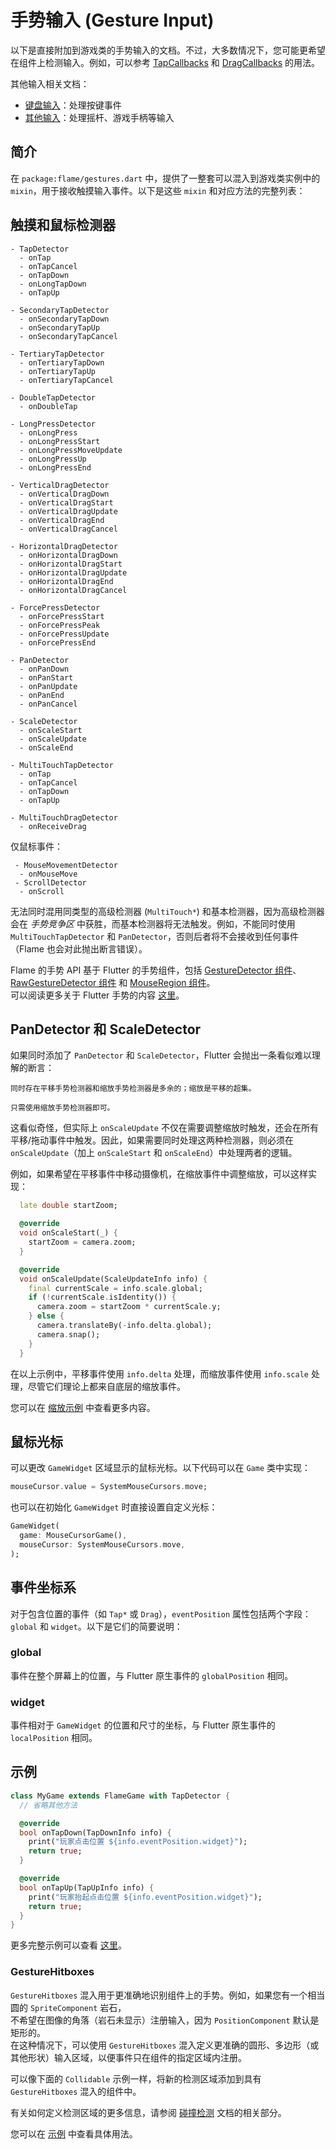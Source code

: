 # 手势输入 (Gesture Input)

以下是直接附加到游戏类的手势输入的文档。不过，大多数情况下，您可能更希望在组件上检测输入。例如，可以参考 [TapCallbacks](tap_events.md) 和 [DragCallbacks](drag_events.md) 的用法。

其他输入相关文档：

- [键盘输入](keyboard_input.md)：处理按键事件  
- [其他输入](other_inputs.md)：处理摇杆、游戏手柄等输入


## 简介

在 `package:flame/gestures.dart` 中，提供了一整套可以混入到游戏类实例中的 `mixin`，用于接收触摸输入事件。以下是这些 `mixin` 和对应方法的完整列表：


## 触摸和鼠标检测器

```text
- TapDetector
  - onTap
  - onTapCancel
  - onTapDown
  - onLongTapDown
  - onTapUp

- SecondaryTapDetector
  - onSecondaryTapDown
  - onSecondaryTapUp
  - onSecondaryTapCancel

- TertiaryTapDetector
  - onTertiaryTapDown
  - onTertiaryTapUp
  - onTertiaryTapCancel

- DoubleTapDetector
  - onDoubleTap

- LongPressDetector
  - onLongPress
  - onLongPressStart
  - onLongPressMoveUpdate
  - onLongPressUp
  - onLongPressEnd

- VerticalDragDetector
  - onVerticalDragDown
  - onVerticalDragStart
  - onVerticalDragUpdate
  - onVerticalDragEnd
  - onVerticalDragCancel

- HorizontalDragDetector
  - onHorizontalDragDown
  - onHorizontalDragStart
  - onHorizontalDragUpdate
  - onHorizontalDragEnd
  - onHorizontalDragCancel

- ForcePressDetector
  - onForcePressStart
  - onForcePressPeak
  - onForcePressUpdate
  - onForcePressEnd

- PanDetector
  - onPanDown
  - onPanStart
  - onPanUpdate
  - onPanEnd
  - onPanCancel

- ScaleDetector
  - onScaleStart
  - onScaleUpdate
  - onScaleEnd

- MultiTouchTapDetector
  - onTap
  - onTapCancel
  - onTapDown
  - onTapUp

- MultiTouchDragDetector
  - onReceiveDrag
```

仅鼠标事件：

```text
 - MouseMovementDetector
  - onMouseMove
 - ScrollDetector
  - onScroll
```

无法同时混用同类型的高级检测器 (`MultiTouch*`) 和基本检测器，因为高级检测器会在 *手势竞争区* 中获胜，而基本检测器将无法触发。例如，不能同时使用 `MultiTouchTapDetector` 和 `PanDetector`，否则后者将不会接收到任何事件（Flame 也会对此抛出断言错误）。

Flame 的手势 API 基于 Flutter 的手势组件，包括 [GestureDetector 组件](https://api.flutter.dev/flutter/widgets/GestureDetector-class.html)、  
[RawGestureDetector 组件](https://api.flutter.dev/flutter/widgets/RawGestureDetector-class.html) 和 [MouseRegion 组件](https://api.flutter.dev/flutter/widgets/MouseRegion-class.html)。  
可以阅读更多关于 Flutter 手势的内容 [这里](https://api.flutter.dev/flutter/gestures/gestures-library.html)。


## PanDetector 和 ScaleDetector

如果同时添加了 `PanDetector` 和 `ScaleDetector`，Flutter 会抛出一条看似难以理解的断言：

```{note}
同时存在平移手势检测器和缩放手势检测器是多余的；缩放是平移的超集。

只需使用缩放手势检测器即可。
```

这看似奇怪，但实际上 `onScaleUpdate` 不仅在需要调整缩放时触发，还会在所有平移/拖动事件中触发。因此，如果需要同时处理这两种检测器，则必须在 `onScaleUpdate`（加上 `onScaleStart` 和 `onScaleEnd`）中处理两者的逻辑。

例如，如果希望在平移事件中移动摄像机，在缩放事件中调整缩放，可以这样实现：

```dart
  late double startZoom;

  @override
  void onScaleStart(_) {
    startZoom = camera.zoom;
  }

  @override
  void onScaleUpdate(ScaleUpdateInfo info) {
    final currentScale = info.scale.global;
    if (!currentScale.isIdentity()) {
      camera.zoom = startZoom * currentScale.y;
    } else {
      camera.translateBy(-info.delta.global);
      camera.snap();
    }
  }
```

在以上示例中，平移事件使用 `info.delta` 处理，而缩放事件使用 `info.scale` 处理，尽管它们理论上都来自底层的缩放事件。

您可以在 [缩放示例](https://github.com/flame-engine/flame/blob/main/examples/lib/stories/camera_and_viewport/zoom_example.dart) 中查看更多内容。


## 鼠标光标

可以更改 `GameWidget` 区域显示的鼠标光标。以下代码可以在 `Game` 类中实现：

```dart
mouseCursor.value = SystemMouseCursors.move;
```

也可以在初始化 `GameWidget` 时直接设置自定义光标：

```dart
GameWidget(
  game: MouseCursorGame(),
  mouseCursor: SystemMouseCursors.move,
);
```


## 事件坐标系

对于包含位置的事件（如 `Tap*` 或 `Drag`），`eventPosition` 属性包括两个字段：`global` 和 `widget`。以下是它们的简要说明：


### global

事件在整个屏幕上的位置，与 Flutter 原生事件的 `globalPosition` 相同。


### widget

事件相对于 `GameWidget` 的位置和尺寸的坐标，与 Flutter 原生事件的 `localPosition` 相同。


## 示例

```dart
class MyGame extends FlameGame with TapDetector {
  // 省略其他方法

  @override
  bool onTapDown(TapDownInfo info) {
    print("玩家点击位置 ${info.eventPosition.widget}");
    return true;
  }

  @override
  bool onTapUp(TapUpInfo info) {
    print("玩家抬起点击位置 ${info.eventPosition.widget}");
    return true;
  }
}
```

更多完整示例可以查看 [这里](https://github.com/flame-engine/flame/tree/main/examples/lib/stories/input/)。


### GestureHitboxes

`GestureHitboxes` 混入用于更准确地识别组件上的手势。例如，如果您有一个相当圆的 `SpriteComponent` 岩石，  
不希望在图像的角落（岩石未显示）注册输入，因为 `PositionComponent` 默认是矩形的。  
在这种情况下，可以使用 `GestureHitboxes` 混入定义更准确的圆形、多边形（或其他形状）输入区域，以便事件只在组件的指定区域内注册。

可以像下面的 `Collidable` 示例一样，将新的检测区域添加到具有 `GestureHitboxes` 混入的组件中。

有关如何定义检测区域的更多信息，请参阅 [碰撞检测](../collision_detection.md#shapehitbox) 文档的相关部分。

您可以在 [示例](https://github.com/flame-engine/flame/blob/main/examples/lib/stories/input/gesture_hitboxes_example.dart) 中查看具体用法。